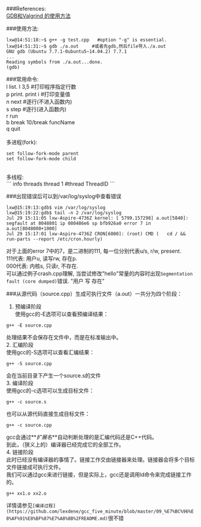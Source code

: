 ###References:</br> 
[GDB和Valgrind 的使用方法](http://www.tudou.com/programs/view/_k4KxRcbBKo/)</br>

###使用方法:</br>
```
lxw@14:51:18:~$ g++ -g test.cpp   #option "-g" is essential.
lxw@14:51:31:~$ gdb ./a.out 	#或者先gdb,然后file导入./a.out
GNU gdb (Ubuntu 7.7.1-0ubuntu5~14.04.2) 7.7.1
...
Reading symbols from ./a.out...done.
(gdb)
```

###常用命令:</br>
l	list. l 3,5	#打印程序指定行数</br>
p	print. print i	#打印变量值</br>
n	next	#逐行(不进入函数内)</br>
s	step	#逐行(进入函数内)</br>
r	run</br>
b	break 10/break funcName</br>
q	quit</br>
</br>
多进程(fork):</br>
```
set follow-fork-mode parent
set follow-fork-mode child
```
</br>
多线程:</br>
```
info threads
thread 1	#thread ThreadID
```

###出现错误后可以到/var/log/syslog中查看错误</br>
```
lxw@15:19:13:gdb$ vim /var/log/syslog
lxw@15:19:22:gdb$ tail -n 2 /var/log/syslog
Jul 29 15:11:05 lxw-Aspire-4736Z kernel: [ 5799.157298] a.out[5840]: segfault at 8048801 ip 080486e6 sp bfb926a0 error 7 in a.out[8048000+1000]
Jul 29 15:17:01 lxw-Aspire-4736Z CRON[6000]: (root) CMD (   cd / && run-parts --report /etc/cron.hourly)
```
对于上面的error 7中的7，是二进制的111, 每一位分别代表u/s, r/w, present.</br>
111代表: 用户u, 读写rw, 存在p.</br>
000代表: 内核s, 只读r, 不存在.</br>
可以通过例子crash.cpp理解, 当尝试修改"hello"常量的内容时出现`Segmentation fault (core dumped)`错误. "用户 写 存在"</br>

###从源代码（source.cpp）生成可执行文件（a.out）一共分为四个阶段：</br>
1. 预编译阶段</br>
使用gcc的-E选项可以查看预编译结果：</br>
```
g++ -E source.cpp
```
处理结果不会保存在文件中，而是在标准输出中。</br>
2. 汇编阶段</br>
使用gcc的-S选项可以查看汇编结果：</br>
```
g++ -S source.cpp
```
会在当前目录下产生一个source.s的文件</br>
3. 编译阶段</br>
使用gcc的-c选项可以生成目标文件：</br>
```
g++ -c source.s
```
也可以从源代码直接生成目标文件：</br>
```
g++ -c source.cpp
```
gcc会通过**_扩展名_**自动判断处理的是汇编代码还是C++代码。</br>
到此，（狭义上的）编译器已经完成它的全部工作。</br>
4. 链接阶段</br>
此时已经没有编译器的事情了。链接工作交由链接器来处理。链接器会将多个目标文件链接成可执行文件。</br>
我们可以通过gcc来进行链接，但是实际上，gcc还是调用ld命令来完成链接工作的。</br>
```
g++ xx1.o xx2.o
```

详情请参见`[编译过程](https://github.com/lexdene/gcc_five_minute/blob/master/09_%E7%BC%96%E8%AF%91%E8%BF%87%E7%A8%8B%2FREADME.md)`很不错</br>

